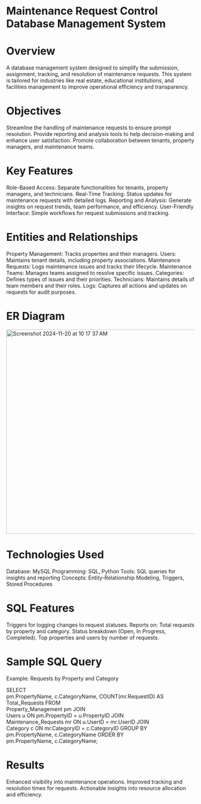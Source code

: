 
# Maintenance Request Control Database Management System

# Overview
A database management system designed to simplify the submission, assignment, tracking, and resolution of maintenance requests. This system is tailored for industries like real estate, educational institutions, and facilities management to improve operational efficiency and transparency.

# Objectives
Streamline the handling of maintenance requests to ensure prompt resolution.
Provide reporting and analysis tools to help decision-making and enhance user satisfaction.
Promote collaboration between tenants, property managers, and maintenance teams.

# Key Features
Role-Based Access: Separate functionalities for tenants, property managers, and technicians.
Real-Time Tracking: Status updates for maintenance requests with detailed logs.
Reporting and Analysis: Generate insights on request trends, team performance, and efficiency.
User-Friendly Interface: Simple workflows for request submissions and tracking.

# Entities and Relationships
Property Management: Tracks properties and their managers.
Users: Maintains tenant details, including property associations.
Maintenance Requests: Logs maintenance issues and tracks their lifecycle.
Maintenance Teams: Manages teams assigned to resolve specific issues.
Categories: Defines types of issues and their priorities.
Technicians: Maintains details of team members and their roles.
Logs: Captures all actions and updates on requests for audit purposes.

# ER Diagram

<img width="545" alt="Screenshot 2024-11-20 at 10 17 37 AM" src="https://github.com/user-attachments/assets/32e003ba-6b04-49c7-bf6c-fee582de19cf">

# Technologies Used

Database: MySQL
Programming: SQL, Python
Tools: SQL queries for insights and reporting
Concepts: Entity-Relationship Modeling, Triggers, Stored Procedures

# SQL Features
Triggers for logging changes to request statuses.
Reports on:
Total requests by property and category.
Status breakdown (Open, In Progress, Completed).
Top properties and users by number of requests.

# Sample SQL Query
Example: Requests by Property and Category

SELECT  
    pm.PropertyName, 
    c.CategoryName, 
    COUNT(mr.RequestID) AS Total_Requests 
FROM  
    Property_Management pm 
JOIN  
    Users u ON pm.PropertyID = u.PropertyID 
JOIN  
    Maintenance_Requests mr ON u.UserID = mr.UserID 
JOIN  
    Category c ON mr.CategoryID = c.CategoryID 
GROUP BY  
    pm.PropertyName, c.CategoryName 
ORDER BY  
    pm.PropertyName, c.CategoryName;

# Results
Enhanced visibility into maintenance operations.
Improved tracking and resolution times for requests.
Actionable insights into resource allocation and efficiency.

